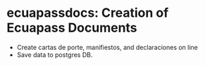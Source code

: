 # ecuapassdocs: Creation of Ecuapass Documents 
- Create cartas de porte, manifiestos, and declaraciones on line
- Save data to postgres DB.
